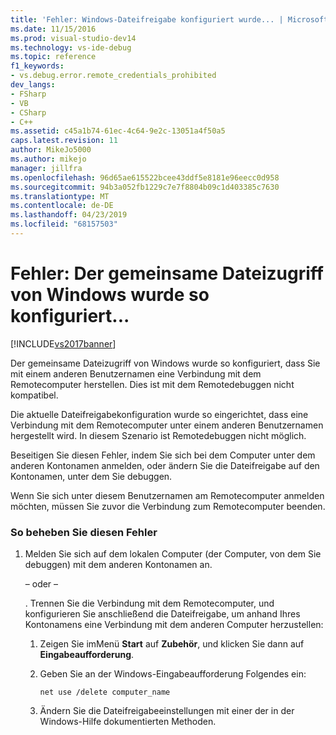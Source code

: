 ```yaml
---
title: 'Fehler: Windows-Dateifreigabe konfiguriert wurde... | Microsoft-Dokumentation'
ms.date: 11/15/2016
ms.prod: visual-studio-dev14
ms.technology: vs-ide-debug
ms.topic: reference
f1_keywords:
- vs.debug.error.remote_credentials_prohibited
dev_langs:
- FSharp
- VB
- CSharp
- C++
ms.assetid: c45a1b74-61ec-4c64-9e2c-13051a4f50a5
caps.latest.revision: 11
author: MikeJo5000
ms.author: mikejo
manager: jillfra
ms.openlocfilehash: 96d65ae615522bcee43ddf5e8181e96eecc0d958
ms.sourcegitcommit: 94b3a052fb1229c7e7f8804b09c1d403385c7630
ms.translationtype: MT
ms.contentlocale: de-DE
ms.lasthandoff: 04/23/2019
ms.locfileid: "68157503"
---
```

# <a name="error-windows-file-sharing-has-been-configured"></a>Fehler: Der gemeinsame Dateizugriff von Windows wurde so konfiguriert...
[!INCLUDE[vs2017banner](../includes/vs2017banner.md)]

Der gemeinsame Dateizugriff von Windows wurde so konfiguriert, dass Sie mit einem anderen Benutzernamen eine Verbindung mit dem Remotecomputer herstellen. Dies ist mit dem Remotedebuggen nicht kompatibel.  
  
 Die aktuelle Dateifreigabekonfiguration wurde so eingerichtet, dass eine Verbindung mit dem Remotecomputer unter einem anderen Benutzernamen hergestellt wird. In diesem Szenario ist Remotedebuggen nicht möglich.  
  
 Beseitigen Sie diesen Fehler, indem Sie sich bei dem Computer unter dem anderen Kontonamen anmelden, oder ändern Sie die Dateifreigabe auf den Kontonamen, unter dem Sie debuggen.  
  
 Wenn Sie sich unter diesem Benutzernamen am Remotecomputer anmelden möchten, müssen Sie zuvor die Verbindung zum Remotecomputer beenden.  
  
### <a name="to-correct-this-error"></a>So beheben Sie diesen Fehler  
  
1. Melden Sie sich auf dem lokalen Computer (der Computer, von dem Sie debuggen) mit dem anderen Kontonamen an.  
  
     – oder –  
  
     . Trennen Sie die Verbindung mit dem Remotecomputer, und konfigurieren Sie anschließend die Dateifreigabe, um anhand Ihres Kontonamens eine Verbindung mit dem anderen Computer herzustellen:  
  
    1. Zeigen Sie imMenü **Start** auf **Zubehör**, und klicken Sie dann auf **Eingabeaufforderung**.  
  
    2. Geben Sie an der Windows-Eingabeaufforderung Folgendes ein:  
  
         `net use /delete computer_name`  
  
    3. Ändern Sie die Dateifreigabeeinstellungen mit einer der in der Windows-Hilfe dokumentierten Methoden.

